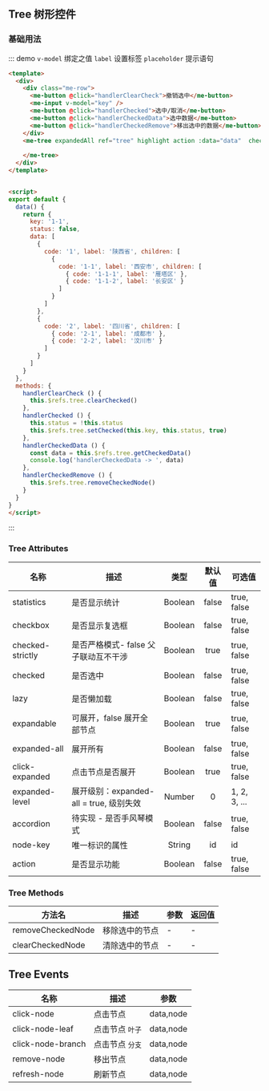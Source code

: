 
## Tree 树形控件

### 基础用法
::: demo `v-model` 绑定之值 `label` 设置标签 `placeholder` 提示语句
```html
<template>
  <div>
    <div class="me-row">
      <me-button @click="handlerClearCheck">撤销选中</me-button>
      <me-input v-model="key" />
      <me-button @click="handlerChecked">选中/取消</me-button>
      <me-button @click="handlerCheckedData">选中数据</me-button>
      <me-button @click="handlerCheckedRemove">移出选中的数据</me-button>
    </div>
    <me-tree expandedAll ref="tree" highlight action :data="data"  checkbox statistics header header-label="全选">
      
    </me-tree>
  </div>
</template>


<script>
export default {
  data() {
    return {
      key: '1-1',
      status: false,
      data: [
        {
          code: '1', label: '陕西省', children: [
            {
              code: '1-1', label: '西安市', children: [
                { code: '1-1-1', label: '雁塔区' },
                { code: '1-1-2', label: '长安区' }
              ]
            }
          ]
        },
        {
          code: '2', label: '四川省', children: [
            { code: '2-1', label: '成都市' },
            { code: '2-2', label: '汶川市' }
          ]
        }
      ]
    }
  },
  methods: {
    handlerClearCheck () {
      this.$refs.tree.clearChecked()
    },
    handlerChecked () {
      this.status = !this.status
      this.$refs.tree.setChecked(this.key, this.status, true)
    },
    handlerCheckedData () {
      const data = this.$refs.tree.getCheckedData()
      console.log('handlerCheckedData -> ', data)
    },
    handlerCheckedRemove () {
      this.$refs.tree.removeCheckedNode()
    }
  }
}
</script>
```
:::
<!-- 
### Checkbox 用法
::: demo `v-model` 绑定之值 `label` 设置标签 `placeholder` 提示语句
```html
<template>
  <me-tree :data="data" checkbox header />
</template>
<script>
export default {
  data() {
    return {
      data: [
        {
          id: '1', label: '陕西省', children: [
            {
              id: '1-1', label: '西安市', children: [
                { id: '1-1-1', label: '雁塔区' },
                { id: '1-1-2', label: '长安区' }
              ]
            }
          ]
        },
        {
          id: '2', label: '四川省', children: [
            { id: '2-1', label: '成都市' },
            { id: '2-2', label: '汶川市' }
          ]
        }
      ]
    }
  }
}
</script>
```
:::


### 全部用法
::: demo `v-model` 绑定之值 `label` 设置标签 `placeholder` 提示语句
```html
<template>
  <me-tree :data="data" action checkbox expanded statistics />
</template>
<script>
export default {
  data() {
    return {
      data: [
        {
          id: '1', label: '陕西省', children: [
            {
              id: '1-1', label: '西安市', children: [
                { id: '1-1-1', label: '雁塔区' },
                { id: '1-1-2', label: '长安区' }
              ]
            }
          ]
        },
        {
          id: '2', label: '四川省', children: [
            { id: '2-1', label: '成都市' },
            { id: '2-2', label: '汶川市' }
          ]
        }
      ]
    }
  }
}
</script>
```
::: -->

### Tree Attributes
| 名称                | 描述                                    |  类型   | 默认值 | 可选值       |
| ------------------- | --------------------------------------- | :-----: | :----: | ------------ |
| statistics          | 是否显示统计                            | Boolean | false  | true, false  |
| checkbox            | 是否显示复选框                          | Boolean | false  | true, false  |
| checked-strictly    | 是否严格模式- false 父子联动互不干涉    | Boolean |  true  | true, false  |
| checked             | 是否选中                                | Boolean | false  | true, false  |
| lazy                | 是否懒加载                              | Boolean | false  | true, false  |
| expandable          | 可展开，false 展开全部节点              | Boolean |  true  | true, false  |
| expanded-all        | 展开所有                                | Boolean | false  | true, false  |
| click-expanded | 点击节点是否展开                        | Boolean |  true  | true, false  |
| expanded-level      | 展开级别：expanded-all = true, 级别失效 | Number  |   0    | 1, 2, 3, ... |
| accordion           | 待实现 - 是否手风琴模式                 | Boolean | false  | true, false  |
| node-key            | 唯一标识的属性                          | String  |   id   | id           |
| action              | 是否显示功能                            | Boolean | false  | true, false  |


### Tree Methods

| 方法名            | 描述           | 参数 | 返回值 |
| ----------------- | -------------- | ---- | ------ |
| removeCheckedNode | 移除选中的节点 | -    | -      |
| clearCheckedNode  | 清除选中的节点 | -    | -      |

## Tree Events
| 名称              | 描述            |   参数    |
| ----------------- | --------------- | :-------: |
| click-node        | 点击节点        | data,node |
| click-node-leaf   | 点击节点 `叶子` | data,node |
| click-node-branch | 点击节点 `分支` | data,node |
| remove-node       | 移出节点        | data,node |
| refresh-node      | 刷新节点        | data,node |